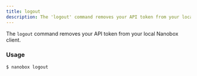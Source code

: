 ```yaml
---
title: logout
description: The 'logout' command removes your API token from your local Nanobox client.
---
```


The `logout` command removes your API token from your local Nanobox client.

### Usage
```bash
$ nanobox logout
```
